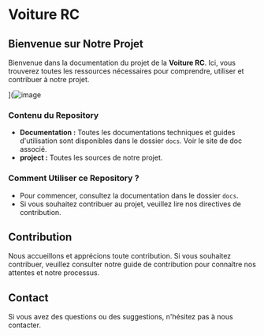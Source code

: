 # Voiture RC


## Bienvenue sur Notre Projet

Bienvenue dans la documentation du projet de la **Voiture RC**. Ici, vous trouverez toutes les ressources nécessaires pour comprendre, utiliser et contribuer à notre projet.

](![image](https://github.com/Makerspace-Amiens/2024-RCMiniCar/assets/158062714/47e4dbdb-cc69-4ec4-a9d9-4a0eb52126ed)


### Contenu du Repository

- **Documentation :** Toutes les documentations techniques et guides d'utilisation sont disponibles dans le dossier `docs`. Voir le site de doc associé. 
- **project :** Toutes les sources de notre projet.

### Comment Utiliser ce Repository ?

- Pour commencer, consultez la documentation dans le dossier `docs`.
- Si vous souhaitez contribuer au projet, veuillez lire nos directives de contribution.

## Contribution

Nous accueillons et apprécions toute contribution. Si vous souhaitez contribuer, veuillez consulter notre guide de contribution pour connaître nos attentes et notre processus.

## Contact

Si vous avez des questions ou des suggestions, n'hésitez pas à nous contacter.
